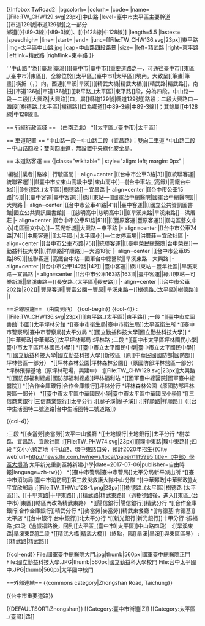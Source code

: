 {{Infobox TwRoad2|
|bgcolorh=
|colorh=
|code=
|name=[[File:TW_CHW129.svg|23px]]中山路
|level=臺中市太平區主要幹道<br>[[市道129號|市道129號]]之一部分<br>鄉道[[中89-3線|中89-3線]]、[[中128線|中128線]]
|length=5.5
|lastext=
|speedhigh=
|line=
|start=
|end=
|junc=[[File:TW_CHW136.svg|23px]]東平路
|img=太平區中山路.jpg
|cap=中山路四段路景
|size=
|left=精武路
|right=東平路
|leftlink=精武路
|rightlink=東平路
}}

'''中山路'''為[[臺灣|臺灣]][[臺中市|臺中市]]重要道路之一，可通往臺中市[[東區_(臺中市)|東區]]，全線位於[[太平區_(臺中市)|太平區]]境內。大致呈[[筆畫|筆畫]]橫折（┐）向，西連[[旱溪|旱溪]][[精武大橋|精武大橋]][[精武路|精武路]]，南扺[[市道136號|市道136號]][[東平路_(太平區)|東平路]]段，分為四段。中山路一段－二段[[大興路|大興路]]口，屬[[縣道129號|縣道129號]]路段；二段大興路口－四段[[樹德路_(太平區)|樹德路]]口為鄉道[[中89-3線|中89-3線]]；其餘屬[[中128線|中128線]]。

== 行經行政區域 ==
（由南至北）
*[[太平區_(臺中市)|太平區]]

== 車道配置 ==
*中山路一段－中山路二段（宜昌路）：雙向二車道
*中山路二段－中山路四段：雙向四車道，無設置中央綠化安全島。

== 本道路客運 ==
{|class="wikitable" | style="align: left; margin: 0px" |
<!--{border="1" algin=left-->
!編號||業者||路線|| 行駛區間
|- align=center
|[[台中市公車3路|3]]||[[統聯客運|統聯客運]]||[[臺中市立東山高級中學|東山高中]]—[[台中車站_(高鐵)|高鐵台中站]]||[[樹德路_(太平區)|樹德路]]－宜昌路
|- align=center
|[[台中市公車15路|15]]||[[臺中客運|臺中客運]]||綠川東站—[[國軍台中總醫院|國軍台中總醫院]]||大興路
|- align=center
|[[台中市公車41路|41]]||臺中客運||[[國立公共資訊圖書館|國立公共資訊圖書館]]－[[慈明高中|慈明高中]]||[[旱溪東路|旱溪東路]]－洪厝莊
|- align=center
|[[台中市公車51路|51]]||[[豐原客運|豐原客運]]||[[屯區藝文中心|屯區藝文中心]]－莒光新城||大興路－東平路
|- align=center
|[[台中市公車74路|74]]||中鹿客運||[[太平國小|太平國小]]—仁友停車場||洪厝莊－宜欣社區
|- align=center
|[[台中市公車75路|75]]||統聯客運||[[臺中榮民總醫院|台中榮總]]—勤益科技大學||[[祥順路|祥順路]]－大源18街
|- align=center
|[[台中市公車85路|85]]||統聯客運||高鐵台中站—國軍台中總醫院||旱溪東路－大興路
|- align=center
|[[台中市公車142路|142]]||臺中客運||綠川東站－豐年社區||旱溪東路－宜昌路
|- align=center
|[[台中市公車163路|163]]||臺中客運||綠川東站－可樂新城||旱溪東路－[[長安路_(太平區)|長安路]]
|- align=center
|[[台中市公車202路|202]]||豐原客運||豐富公園－豐原||旱溪東路－[[樹德路_(太平區)|樹德路]]
|}

==沿線設施==
（由南到西）
{{col-begin}}
{{col-4}}
:[[File:TW_CHW136.svg|23px]][[東平路_(太平區)|東平路]]
;一段
*[[臺中市立圖書館|市圖]]太平坪林分館
*[[臺中市衛生局|臺中市衛生局]]太平區衛生所
*[[臺中市警察局|臺中市警察局]]太平分局
*[[國立勤益科技大學|國立勤益科技大學]]
*[[中華郵政|中華郵政]]太平坪林郵局
:坪林路
;二段
*[[臺中市太平區坪林國民小學|臺中市太平區坪林國民小學]]
*[[臺中市立太平國民中學|臺中市立太平國民中學]]
*[[國立勤益科技大學|國立勤益科技大學]]新校區（原[[中華民國國防部|國防部]]坪林營區一部分）
*[[坪林森林公園|坪林森林公園]]（原國防部坪林營區一部分）
*坪林飛彈基地（原坪林靶場，興建中）
:[[File:TW_CHW129.svg|23px]]大興路
*[[國防部福利總處|國防部福利總處]]坪林福利站
*[[國軍臺中總醫院|國軍臺中總醫院]]
*[[合作金庫銀行|合作金庫銀行]]坪林分行
*坪林森林公園（原國防部坪林營區一部分）
*[[臺中市太平區中華國民小學|臺中市太平區中華國民小學]]
*[[三信商業銀行|三信商業銀行]]太平分行
:[[廍子溪|廍子溪]]
:[[祥順路|祥順路]]（[[台中生活圈特二號道路|台中生活圈特二號道路]]）

{{col-4}}

;三段
*[[麥當勞|麥當勞]]太平中山餐廳
*[[土地銀行|土地銀行]]太平分行
*樹孝路、宜昌路、宜欣社區
:[[File:TW_PHW74.svg|23px]][[環中東路|環中東路]]
;四段
*文小六預定地（中山路、環中東路口旁，預計2020年招生<ref>{{Cite web|url=http://news.ltn.com.tw/news/local/paper/1115995|title=〈中部〉學區大爆滿 太平新光重劃區將新建小學|date=2017-07-06|publisher=自由時報|language=zh-tw}}</ref>）
*[[臺中市警局|臺中市警局]]太平分局新平派出所
*[[臺中市消防局|臺中市消防局]]第三救災救護大隊中山分隊
*[[中華郵政|中華郵政]]太平宜欣郵局
:[[File:TW_THWtc128-1.png|23px]][[樹德路_(太平區)|樹德路 (太平區)]]、[[十甲東路|十甲東路]]
;[[精武路|精武東路]]（過樹德路後，進入[[東區_(台中市)|東區]]轄區內改為精武東路）
*[[陽信銀行|陽信銀行]]精武分行
*[[合作金庫銀行|合作金庫銀行]]精武分行
*[[麥當勞|麥當勞]]精武東餐廳
*[[肯德基|肯德基]]太平店
*[[台中銀行|台中銀行]]北太平分行
*[[新光銀行|新光銀行]]十甲分行
:振福路
;四段（過振福路後，回到[[太平區_(臺中市)|太平區]]中山路四段）
:[[旱溪東路|旱溪東路]]二段
*[[精武大橋|精武大橋]]（終點，隔[[旱溪|旱溪]]與東區區界）
:[[精武路|精武路]]

{{col-end}}
<gallery>
File:國軍臺中總醫院大門.jpg|thumb|560px|國軍臺中總醫院正門
File:國立勤益科技大學.JPG|thumb|560px|國立勤益科大學校門
File:台中太平國中.JPG|thumb|560px|太平國中校門
</gallery>

==外部連結==
{{commons category|Zhongshan Road, Taichung}}

{{台中市重要道路}}

{{DEFAULTSORT:Zhongshan}}
[[Category:臺中市街道|Z]]
[[Category:太平區_(臺灣)|路]]